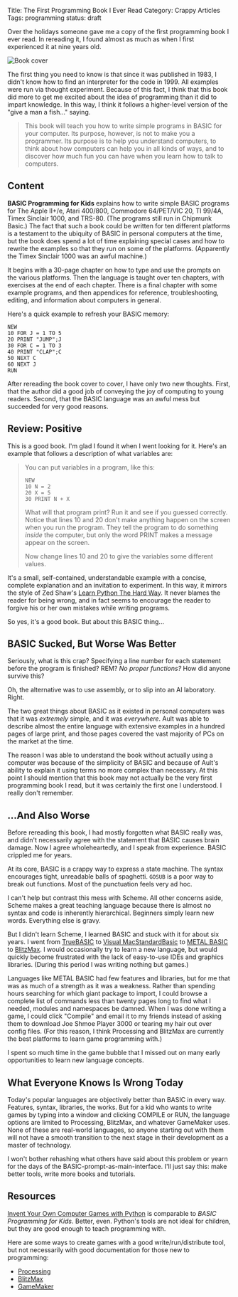 Title: The First Programming Book I Ever Read
Category: Crappy Articles
Tags: programming
status: draft

Over the holidays someone gave me a copy of the first programming book I ever
read. In rereading it, I found almost as much as when I first experienced it at
nine years old.

![Book cover](|static|/img/content/basic_programming_for_kids.jpg "**BASIC
Programming for Kids** by Roz Ault")

The first thing you need to know is that since it was published in 1983, I
didn't know how to find an interpreter for the code in 1999. All examples were
run via thought experiment. Because of this fact, I think that this book did
more to get me excited about the idea of programming than it did to impart
knowledge. In this way, I think it follows a higher-level version of the "give
a man a fish..." saying.

> This book will teach you how to write simple programs in BASIC for your
> computer. Its purpose, however, is not to make you a programmer. Its purpose
> is to help you understand computers, to think about how computers can help
> you in all kinds of ways, and to discover how much fun you can have when you
> learn how to talk to computers.

## Content

**BASIC Programming for Kids** explains how to write simple BASIC programs for
The Apple II+/e, Atari 400/800, Commodore 64/PET/VIC 20, TI 99/4A, Timex
Sinclair 1000, and TRS-80. (The programs still run in Chipmunk Basic.) The fact
that such a book could be written for ten different platforms is a testament to
the ubiquity of BASIC in personal computers at the time, but the book does
spend a lot of time explaining special cases and how to rewrite the examples so
that they run on some of the platforms. (Apparently the Timex Sinclair 1000 was
an awful machine.)

It begins with a 30-page chapter on how to type and use the prompts on the
various platforms. Then the language is taught over ten chapters, with
exercises at the end of each chapter. There is a final chapter with some
example programs, and then appendices for reference, troubleshooting, editing,
and information about computers in general.

Here's a quick example to refresh your BASIC memory:

    NEW
    10 FOR J = 1 TO 5
    20 PRINT "JUMP";J
    30 FOR C = 1 TO 3
    40 PRINT "CLAP";C
    50 NEXT C
    60 NEXT J
    RUN

After rereading the book cover to cover, I have only two new thoughts. First,
that the author did a good job of conveying the joy of computing to young
readers. Second, that the BASIC language was an awful mess but succeeded for
very good reasons.

## Review: Positive

This is a good book. I'm glad I found it when I went looking for it. Here's an
example that follows a description of what variables are:

> You can put variables in a program, like this:
>
>     NEW
>     10 N = 2
>     20 X = 5
>     30 PRINT N + X
>
> What will that program print? Run it and see if you guessed correctly. Notice
> that lines 10 and 20 don't make anything happen on the screen when you run
> the program. They tell the program to do something _inside_ the computer, but
> only the word PRINT makes a message appear on the screen.
>
> Now change lines 10 and 20 to give the variables some different values.

It's a small, self-contained, understandable example with a concise, complete
explanation and an invitation to experiment. In this way, it mirrors the style
of Zed Shaw's [Learn Python The Hard
Way](http://learnpythonthehardway.com/). It never blames the reader for
being wrong, and in fact seems to encourage the reader to forgive his or her
own mistakes while writing programs.

So yes, it's a good book. But about this BASIC thing...

## BASIC Sucked, But Worse Was Better

Seriously, what is this crap? Specifying a line number for each statement
before the program is finished? REM? _No proper functions?_ How did anyone
survive this?

Oh, the alternative was to use assembly, or to slip into an AI laboratory. Right.

The two great things about BASIC as it existed in personal computers was that
it was _extremely_ simple, and it was _everywhere_. Ault was able to describe
almost the entire language with extensive examples in a hundred pages of large
print, and those pages covered the vast majority of PCs on the market at the
time.

The reason I was able to understand the book without actually using a computer
was because of the simplicity of BASIC and because of Ault's ability to explain
it using terms no more complex than necessary. At this point I should mention
that this book may not actually be the very first programming book I read, but
it was certainly the first one I understood. I really don't remember.

## ...And Also Worse

Before rereading this book, I had mostly forgotten what BASIC really was, and
didn't necessarily agree with the statement that BASIC causes brain damage. Now
I agree wholeheartedly, and I speak from experience. BASIC crippled me for
years.

At its core, BASIC is a crappy way to express a state machine. The syntax
encourages tight, unreadable balls of spaghetti. `GOSUB` is a poor way to break
out functions. Most of the punctuation feels very ad hoc.

I can't help but contrast this mess with Scheme. All other concerns aside,
Scheme makes a great teaching language because there is almost no syntax and
code is inherently hierarchical. Beginners simply learn new words. Everything
else is gravy.

But I didn't learn Scheme, I learned BASIC and stuck with it for about six
years. I went from [TrueBASIC](http://www.truebasic.com/) to [Visual
MacStandardBasic](http://www.vellios.com/2010/06/06/basic-compiler-opensourced/)
to [METAL
BASIC](http://web.archive.org/web/20080321015004/www.iit.edu/~sarimar/GDS/metal.html)
to [BlitzMax](http://www.blitzmax.com/). I would occasionally try to learn a
new language, but would quickly become frustrated with the lack of easy-to-use
IDEs and graphics libraries. (During this period I was writing nothing but
games.)

Languages like METAL BASIC had few features and libraries, but for me that was
as much of a strength as it was a weakness. Rather than spending hours
searching for which giant package to import, I could browse a complete list of
commands less than twenty pages long to find what I needed, modules and
namespaces be damned. When I was done writing a game, I could click "Compile"
and email it to my friends instead of asking them to download Joe Shmoe Player
3000 or tearing my hair out over config files. (For this reason, I think
Processing and BlitzMax are currently the best platforms to learn game
programming with.)

I spent so much time in the game bubble that I missed out on many early
opportunities to learn new language concepts.

## What Everyone Knows Is Wrong Today

Today's popular languages are objectively better than BASIC in every way.
Features, syntax, libraries, the works. But for a kid who wants to write games
by typing into a window and clicking COMPILE or RUN, the language options are
limited to Processing, BlitzMax, and whatever GameMaker uses. None of these
are real-world languages, so anyone starting out with them will not have a
smooth transition to the next stage in their development as a master of
technology.

I won't bother rehashing what others have said about this problem or yearn for
the days of the BASIC-prompt-as-main-interface. I'll just say this: make better
tools, write more books and tutorials.

## Resources

[Invent Your Own Computer Games with Python](http://www.inventwithpython.com/)
is comparable to _BASIC Programming for Kids_. Better, even. Python's tools are
not ideal for children, but they are good enough to teach programming with.

Here are some ways to create games with a good write/run/distribute tool, but
not necessarily with good documentation for those new to programming:

- [Processing](http://www.processing.org/)
- [BlitzMax](http://blitzmax.com/)
- [GameMaker](http://www.yoyogames.com/make)
